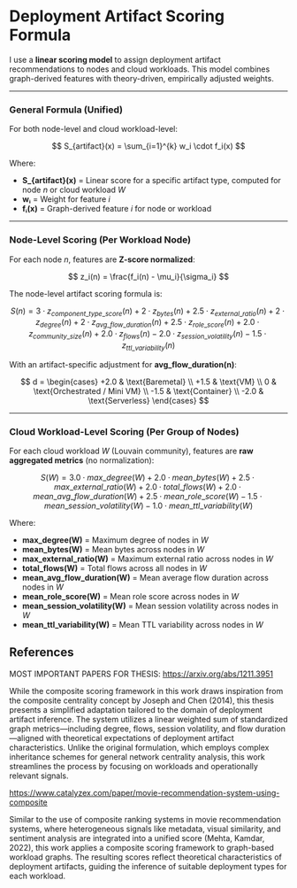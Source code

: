 # Deployment Artifact Scoring Formula

I use a **linear scoring model** to assign deployment artifact recommendations to nodes and cloud workloads. This model combines graph-derived features with theory-driven, empirically adjusted weights.

---

### General Formula (Unified)

For both node-level and cloud workload-level:

$$
S_{artifact}(x) = \sum_{i=1}^{k} w_i \cdot f_i(x)
$$

Where:
- **S_{artifact}(x)** = Linear score for a specific artifact type, computed for node *n* or cloud workload *W*
- **wᵢ** = Weight for feature *i* 
- **fᵢ(x)** = Graph-derived feature *i* for node or workload

---

### Node-Level Scoring (Per Workload Node)

For each node *n*, features are **Z-score normalized**:

$$
z_i(n) = \frac{f_i(n) - \mu_i}{\sigma_i}
$$

The node-level artifact scoring formula is:

$$
S(n) = 3 \cdot z_{component\_type\_score}(n) + 2 \cdot z_{bytes}(n) + 2.5 \cdot z_{external\_ratio}(n) + 2 \cdot z_{degree}(n) + 2 \cdot z_{avg\_flow\_duration}(n) + 2.5 \cdot z_{role\_score}(n) + 2.0 \cdot z_{community\_size}(n) + 2.0 \cdot z_{flows}(n) - 2.0 \cdot z_{session\_volatility}(n) - 1.5 \cdot z_{ttl\_variability}(n)
$$

With an artifact-specific adjustment for **avg_flow_duration(n)**:

$$
d =
\begin{cases}
+2.0 & \text{Baremetal} \\
+1.5 & \text{VM} \\
0 & \text{Orchestrated / Mini VM} \\
-1.5 & \text{Container} \\
-2.0 & \text{Serverless}
\end{cases}
$$

---

### Cloud Workload-Level Scoring (Per Group of Nodes)

For each cloud workload *W* (Louvain community), features are **raw aggregated metrics** (no normalization):

$$
S(W) = 3.0 \cdot max\_degree(W) + 2.0 \cdot mean\_bytes(W) + 2.5 \cdot max\_external\_ratio(W) + 2.0 \cdot total\_flows(W) + 2.0 \cdot mean\_avg\_flow\_duration(W) + 2.5 \cdot mean\_role\_score(W) - 1.5 \cdot mean\_session\_volatility(W) - 1.0 \cdot mean\_ttl\_variability(W)
$$

Where:
- **max_degree(W)** = Maximum degree of nodes in *W*
- **mean_bytes(W)** = Mean bytes across nodes in *W*
- **max_external_ratio(W)** = Maximum external ratio across nodes in *W*
- **total_flows(W)** = Total flows across all nodes in *W*
- **mean_avg_flow_duration(W)** = Mean average flow duration across nodes in *W*
- **mean_role_score(W)** = Mean role score across nodes in *W*
- **mean_session_volatility(W)** = Mean session volatility across nodes in *W*
- **mean_ttl_variability(W)** = Mean TTL variability across nodes in *W*



## References

MOST IMPORTANT PAPERS FOR THESIS:
https://arxiv.org/abs/1211.3951 

While the composite scoring framework in this work draws inspiration from the composite centrality concept by Joseph and Chen (2014), this thesis presents a simplified adaptation tailored to the domain of deployment artifact inference. The system utilizes a linear weighted sum of standardized graph metrics—including degree, flows, session volatility, and flow duration—aligned with theoretical expectations of deployment artifact characteristics. Unlike the original formulation, which employs complex inheritance schemes for general network centrality analysis, this work streamlines the process by focusing on workloads and operationally relevant signals.

https://www.catalyzex.com/paper/movie-recommendation-system-using-composite

Similar to the use of composite ranking systems in movie recommendation systems, where heterogeneous signals like metadata, visual similarity, and sentiment analysis are integrated into a unified score (Mehta, Kamdar, 2022), this work applies a composite scoring framework to graph-based workload graphs. The resulting scores reflect theoretical characteristics of deployment artifacts, guiding the inference of suitable deployment types for each workload.
